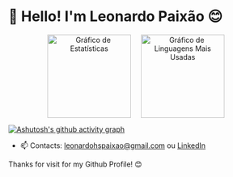 # 👋 Hello! I'm Leonardo Paixão 😊

<div align="center">
  <div style="display: flex; flex-wrap: wrap; justify-content: center; align-items: center; gap: 20px;">
    <img src="https://github-readme-stats.vercel.app/api?username=LeohsPaixao&theme=custom&bg_color=0d1116&title_color=daae23&text_color=ffffff&icon_color=971ea8&hide_border=true&count_private=true&show_icons=true" height="165" alt="Gráfico de Estatísticas" />
    <img src="https://github-readme-stats.vercel.app/api/top-langs/?username=LeohsPaixao&layout=compact&theme=custom&bg_color=0d1116&title_color=daae23&text_color=ffffff&icon_color=971ea8&hide_border=true" height="165" alt="Gráfico de Linguagens Mais Usadas" />
  </div>
</div>

[![Ashutosh's github activity graph](https://github-readme-activity-graph.vercel.app/graph?username=LeohsPaixao&bg_color=0d1116&color=daae23&line=971ea8&point=daae23&area=true&hide_border=true)](https://github.com/ashutosh00710/github-readme-activity-graph)


- 📫 Contacts: [leonardohspaixao@gmail.com](mailto:leonardohspaixao@gmail.com) ou [LinkedIn](https://www.linkedin.com/in/leonardo-h-597293157/)

Thanks for visit for my Github Profile! 😊
